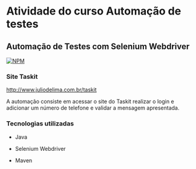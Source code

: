 # Atividade do curso Automação de testes

## Automação de Testes com Selenium Webdriver

[![NPM](https://img.shields.io/npm/l/react)](https://github.com/neliocursos/exemplo-readme/blob/main/LICENSE) 



### Site Taskit 

http://www.juliodelima.com.br/taskit


A automação consiste em acessar o site do Taskit realizar o login e adicionar um número de telefone e validar a mensagem apresentada.


### Tecnologias utilizadas

- Java

- Selenium Webdriver

- Maven
